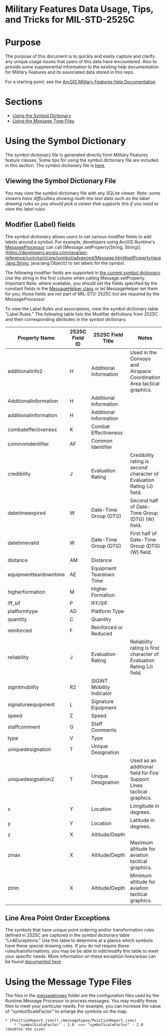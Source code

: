 Military Features Data Usage, Tips, and Tricks for MIL-STD-2525C
=========================================

# Purpose 

The purpose of this document is to quickly and easily capture and clarify any unique usage issues that users of this data have encountered. Also to provide some supplemental information to the existing help documentation for Military Features and its associated data stored in this repo. 

For a starting point, see the [ArcGIS Military Features Help Documentation](http://resources.arcgis.com/en/help/main/10.1/index.html#//000n0000000p000000)


# Sections

* [Using the Symbol Dictionary](#using-the-symbol-dictionary)
* [Using the Message Type Files](#using-the-message-type-files)

# Using the Symbol Dictionary

The symbol dictionary file is generated directly from Military Features feature classes. Some tips for using the symbol dictionary file are included in this section. The symbol dictionary file is [here](./dictionary).

## Viewing the Symbol Dictionary File

You may view the symbol dictionary file with any SQLite viewer. *Note: some viewers have difficulties showing multi-line text data such as the label drawing rules so you should pick a viewer that supports this if you need to view the label rules.*

## Modifier (Label) fields

The symbol dictionary allows users to set various modifier fields to add labels around a symbol. For example, developers using ArcGIS Runtime's [MessageProcessor](https://developers.arcgis.com/java/api-reference/com/esri/core/symbol/advanced/MessageProcessor.html) can call [Message.setProperty(String, String)](https://developers.arcgis.com/java/api-reference/com/esri/core/symbol/advanced/Message.html#setProperty(java.lang.String, java.lang.Object)) to set labels for the symbol.

The following modifier fields are supported in [the current symbol dictionary](./dictionary/mil2525c.dat). Use the string in the first column when calling Message.setProperty. Important Note: where available, you should set the fields specified by the constant fields in the [MessageHelper class](https://developers.arcgis.com/java/api-reference/com/esri/core/symbol/advanced/MessageHelper.html) or let MessageHelper set them for you; those fields are not part of MIL-STD-2525C but are required by the MessageProcessor.

To view the Label Rules and associations, view the symbol dictionary table "Label Rules." The following table lists the Modifier definitions from 2525C and their corresponding attributes in the symbol dictionary.


| Property Name | 2525C Field ID | 2525C Field Title | Notes |
| ------------- | -------------- | ----------------- | ----- |
| additionalinfo2 | H | Additional Information | Used in the Convoys and Airspace Coordination Area tactical graphics. |
| AdditionalInformation | H | Additional Information | |
| additionalinformation | H | Additional Information | |
| combateffectiveness | K | Combat Effectiveness | |
| commonidentifier | AF | Common Identifier | |
| credibility | J | Evaluation Rating | Credibility rating is second character of Evaluation Rating (J) field. |
| datetimeexpired | W | Date-Time Group (DTG) | Second half of Date-Time Group (DTG) (W) field. |
| datetimevalid | W | Date-Time Group (DTG) | First half of Date-Time Group (DTG) (W) field. |
| distance | AM | Distance | |
| equipmentteardowntime | AE | Equipment Teardown Time | |
| higherformation | M | Higher Formation | |
| iff_sif | P | IFF/SIF | |
| platformtype | AD | Platform Type | |
| quantity | C | Quantity | |
| reinforced | F | Reinforced or Reduced | |
| reliability | J | Evaluation Rating | Reliability rating is first character of Evaluation Rating (J) field. |
| sigintmobility | R2 | SIGINT Mobility Indicator | |
| signatureequipment | L | Signature Equipment | |
| speed | Z | Speed | |
| staffcomment | G | Staff Comments | |
| type | V | Type | |
| uniquedesignation | T | Unique Designation | |
| uniquedesignation2 | T | Unique Designation | Used as an additional field for Fire Support Lines tactical graphics. |
| x | Y | Location | Longitude in degrees. |
| y | Y | Location | Latitude in degrees. |
| z | X | Altitude/Depth | |
| zmax | X | Altitude/Depth | Maximum altitude for aviation tactical graphics. |
| zmin | X | Altitude/Depth | Minimum altitude for aviation tactical graphics. |


## Line Area Point Order Exceptions

The symbols that have unique point ordering and/or transformation rules defined in 2525C are captured in the symbol dictionary table "LnAExceptions." Use this table to determine at a glance which symbols have these special drawing rules. If you do not require these rules/transformations, you may be be able to edit/modify this table to meet your specific needs. More information on these exception lines/areas can be found [documented here](http://resources.arcgis.com/en/help/main/10.1/index.html#/Creating_features_using_the_geometry_in_a_standard_message/000n0000006v000000/)

# Using the Message Type Files

The files in the [messagetypes](./messagetypes) folder are the configuration files used by the Runtime Message Processor to process messages. You may modify these files to meet your particular needs. For example, you can increase the value of "symbolScaleFactor" to enlarge the symbols on the map. 

    * [PositionReport.json](./messagetypes/PositionReport.json)
        * "symbolScaleFactor" : 1.0  ==> "symbolScaleFactor" : 2.0 (doubles the size)

